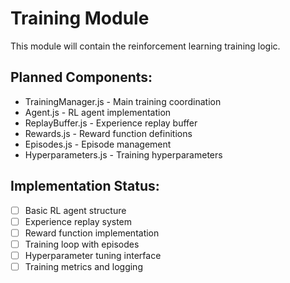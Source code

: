 # Training Module

This module will contain the reinforcement learning training logic.

## Planned Components:
- TrainingManager.js - Main training coordination
- Agent.js - RL agent implementation
- ReplayBuffer.js - Experience replay buffer
- Rewards.js - Reward function definitions
- Episodes.js - Episode management
- Hyperparameters.js - Training hyperparameters

## Implementation Status:
- [ ] Basic RL agent structure
- [ ] Experience replay system
- [ ] Reward function implementation
- [ ] Training loop with episodes
- [ ] Hyperparameter tuning interface
- [ ] Training metrics and logging